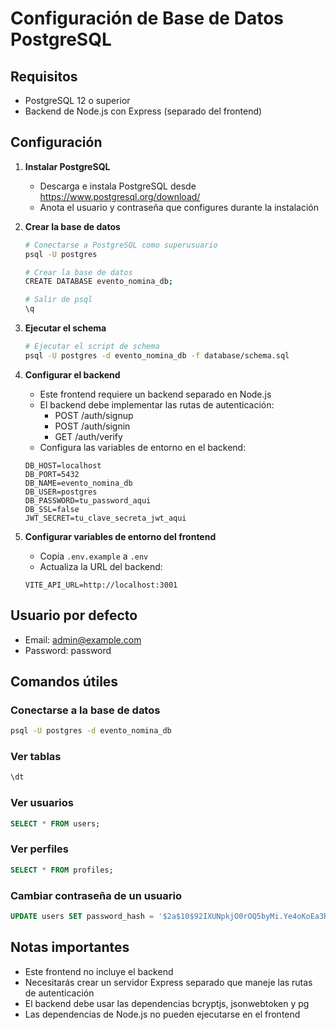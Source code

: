 
# Configuración de Base de Datos PostgreSQL

## Requisitos
- PostgreSQL 12 o superior
- Backend de Node.js con Express (separado del frontend)

## Configuración

1. **Instalar PostgreSQL**
   - Descarga e instala PostgreSQL desde https://www.postgresql.org/download/
   - Anota el usuario y contraseña que configures durante la instalación

2. **Crear la base de datos**
   ```bash
   # Conectarse a PostgreSQL como superusuario
   psql -U postgres
   
   # Crear la base de datos
   CREATE DATABASE evento_nomina_db;
   
   # Salir de psql
   \q
   ```

3. **Ejecutar el schema**
   ```bash
   # Ejecutar el script de schema
   psql -U postgres -d evento_nomina_db -f database/schema.sql
   ```

4. **Configurar el backend**
   - Este frontend requiere un backend separado en Node.js
   - El backend debe implementar las rutas de autenticación:
     - POST /auth/signup
     - POST /auth/signin  
     - GET /auth/verify
   - Configura las variables de entorno en el backend:
   ```
   DB_HOST=localhost
   DB_PORT=5432
   DB_NAME=evento_nomina_db
   DB_USER=postgres
   DB_PASSWORD=tu_password_aqui
   DB_SSL=false
   JWT_SECRET=tu_clave_secreta_jwt_aqui
   ```

5. **Configurar variables de entorno del frontend**
   - Copia `.env.example` a `.env`
   - Actualiza la URL del backend:
   ```
   VITE_API_URL=http://localhost:3001
   ```

## Usuario por defecto
- Email: admin@example.com
- Password: password

## Comandos útiles

### Conectarse a la base de datos
```bash
psql -U postgres -d evento_nomina_db
```

### Ver tablas
```sql
\dt
```

### Ver usuarios
```sql
SELECT * FROM users;
```

### Ver perfiles
```sql
SELECT * FROM profiles;
```

### Cambiar contraseña de un usuario
```sql
UPDATE users SET password_hash = '$2a$10$92IXUNpkjO0rOQ5byMi.Ye4oKoEa3Ro9llC/.og/at2.uheWG/igi' WHERE email = 'admin@example.com';
```

## Notas importantes
- Este frontend no incluye el backend
- Necesitarás crear un servidor Express separado que maneje las rutas de autenticación
- El backend debe usar las dependencias bcryptjs, jsonwebtoken y pg
- Las dependencias de Node.js no pueden ejecutarse en el frontend
